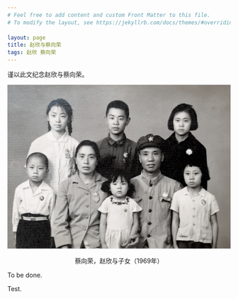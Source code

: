 ```yaml
---
# Feel free to add content and custom Front Matter to this file.
# To modify the layout, see https://jekyllrb.com/docs/themes/#overriding-theme-defaults

layout: page
title: 赵欣与蔡向荣
tags: 赵欣 蔡向荣
---
```


谨以此文纪念赵欣与蔡向荣。

![The whole family](/assets/whole-family-01.jpg)

<center>蔡向荣，赵欣与子女（1969年）</center>

To be done.

Test.
